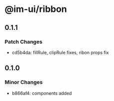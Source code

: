 # @im-ui/ribbon

## 0.1.1

### Patch Changes

- cd5b4da: fillRule, clipRule fixes, ribon props fix

## 0.1.0

### Minor Changes

- b866af4: components added
